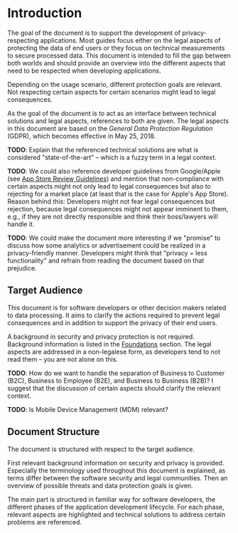 # Introduction

The goal of the document is to support the development of privacy-respecting applications. Most guides focus either on the legal aspects of protecting the data of end users or they focus on technical measurements to secure processed data. This document is intended to fill the gap between both worlds and should provide an overview into the different aspects that need to be respected when developing applications.

Depending on the usage scenario, different protection goals are relevant. Not respecting certain aspects for certain scenarios might lead to legal consequences.

As the goal of the document is to act as an interface between technical solutions and legal aspects, references to both are given. The legal aspects in this document are based on the *General Data Protection Regulation* (GDPR), which becomes effective in May 25, 2018.

**TODO**: Explain that the referenced technical solutions are what is considered "state-of-the-art" – which is a fuzzy term in a legal context.

**TODO**: We could also reference developer guidelines from Google/Apple (see [App Store Review Guidelines](https://developer.apple.com/app-store/review/guidelines/)) and mention that non-compliance with certain aspects might not only lead to legal consequences but also to rejecting for a market place (at least that is the case for Apple's App Store). Reason behind this: Developers might not fear legal consequences but rejection, because legal consequences might not appear imminent to them, e.g., if they are not directly responsible and think their boss/lawyers will handle it.

**TODO**: We could make the document more interesting if we "promise" to discuss how some analytics or advertisement could be realized in a privacy-friendly manner. Developers might think that "privacy = less functionality" and refrain from reading the document based on that prejudice.

## Target Audience

This document is for software developers or other decision makers related to data processing. It aims to clarify the actions required to prevent legal consequences and in addition to support the privacy of their end users.

A background in security and privacy protection is not required. Background information is listed in the [Foundations](Foundations.md) section. The legal aspects are addressed in a non-legalese form, as developers tend to not read them – you are not alone on this.

**TODO**: How do we want to handle the separation of Business to Customer (B2C), Business to Employee (B2E), and Business to Business (B2B)? I suggest that the discussion of certain aspects should clarify the relevant context.

**TODO**: Is Mobile Device Management (MDM) relevant?

## Document Structure

The document is structured with respect to the target audience.

First relevant background information on security and privacy is provided. Especially the terminology used throughout this document is explained, as terms differ between the software security and legal communities. Then an overview of possible threats and data protection goals is given.

The main part is structured in familiar way for software developers, the different phases of the application development lifecycle. For each phase, relevant aspects are highlighted and technical solutions to address certain problems are referenced.